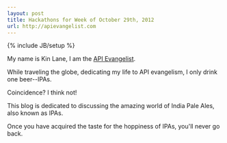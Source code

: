 ```yaml
---
layout: post
title: Hackathons for Week of October 29th, 2012
url: http://apievangelist.com
---
```


{% include JB/setup %}

<p>My name is Kin Lane, I am the <a href="http://apievangelist.com" target="_blank">API Evangelist</a>.</p>

<p>While traveling the globe, dedicating my life to API evangelism, I only drink one beer--IPAs.</p>

<p>Coincidence?  I think not!</p>

<p>This blog is dedicated to discussing the amazing world of India Pale Ales, also known as IPAs.</p>

<p>Once you have acquired the taste for the hoppiness of IPAs, you'll never go back.</p>